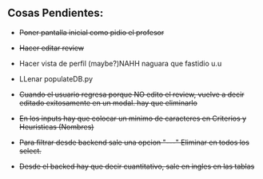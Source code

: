 ## Cosas Pendientes:	

* ~~Poner pantalla inicial como pidio el profesor~~

* ~~Hacer editar review~~

* Hacer vista de perfil (maybe?)NAHH naguara que fastidio u.u

* LLenar populateDB.py

* ~~Cuando el usuario regresa porque NO edito el review, vuelve a decir editado exitosamente en un modal. hay que eliminarlo~~

* ~~En los inputs hay que colocar un minimo de caracteres en Criterios y Heuristicas (Nombres)~~

* ~~Para filtrar desde backend sale una opcion "---" Eliminar en todos los select.~~

* ~~Desde el backed hay que decir cuantitativo, sale en ingles en las tablas~~
